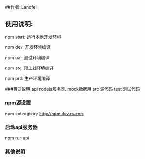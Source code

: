 ##作者: Landfei

## 使用说明:
npm start: 运行本地开发环境

npm dev: 开发环境编译

npm uat: 测试环境编译

npm stg: 预上线环境编译

npm prd: 生产环境编译

###目录说明
api nodejs服务器, mock数据用
src 源代码
test 测试代码

### npm源设置
npm set registry http://npm.dev.rs.com

### 启动api服务器
npm run api

### 其他说明
